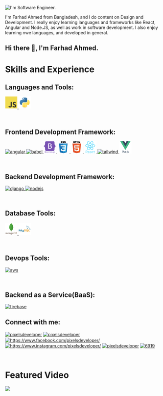 ![I'm  Software Engineer.](https://github.com/PixelsDeveloper/PixelsDeveloper/blob/main/Github%20Banner.png)

I'm Farhad Ahmed from Bangladesh, and I do content on Design and Development. I really enjoy learning languages and frameworks like React, Angular and Node.JS, as well as work in software development. I also enjoy learning nwe languages, and developed in general.


## Hi there 👋, I'm Farhad Ahmed.

# Skills and Experience

<h2 align="left">Languages and Tools:</h2>
<p align="left"> <a href="https://developer.mozilla.org/en-US/docs/Web/JavaScript" target="_blank" rel="noreferrer"> <img src="https://raw.githubusercontent.com/devicons/devicon/master/icons/javascript/javascript-original.svg" alt="javascript" width="40" height="40"/> </a> <a href="https://www.python.org" target="_blank" rel="noreferrer"> <img src="https://raw.githubusercontent.com/devicons/devicon/master/icons/python/python-original.svg" alt="python" width="40" height="40"/> </a> </p>

<br>

<h2 align="left">Frontend Development Framework:</h2>
<p align="left"> <a href="https://angular.io" target="_blank" rel="noreferrer"> <img src="https://angular.io/assets/images/logos/angular/angular.svg" alt="angular" width="40" height="40"/> </a> <a href="https://babeljs.io/" target="_blank" rel="noreferrer"> <img src="https://www.vectorlogo.zone/logos/babeljs/babeljs-icon.svg" alt="babel" width="40" height="40"/> </a> <a href="https://getbootstrap.com" target="_blank" rel="noreferrer"> <img src="https://raw.githubusercontent.com/devicons/devicon/master/icons/bootstrap/bootstrap-plain-wordmark.svg" alt="bootstrap" width="40" height="40"/> </a> <a href="https://www.w3schools.com/css/" target="_blank" rel="noreferrer"> <img src="https://raw.githubusercontent.com/devicons/devicon/master/icons/css3/css3-original-wordmark.svg" alt="css3" width="40" height="40"/> </a> <a href="https://www.w3.org/html/" target="_blank" rel="noreferrer"> <img src="https://raw.githubusercontent.com/devicons/devicon/master/icons/html5/html5-original-wordmark.svg" alt="html5" width="40" height="40"/> </a> <a href="https://reactjs.org/" target="_blank" rel="noreferrer"> <img src="https://raw.githubusercontent.com/devicons/devicon/master/icons/react/react-original-wordmark.svg" alt="react" width="40" height="40"/> </a> <a href="https://tailwindcss.com/" target="_blank" rel="noreferrer"> <img src="https://www.vectorlogo.zone/logos/tailwindcss/tailwindcss-icon.svg" alt="tailwind" width="40" height="40"/> </a> <a href="https://vuejs.org/" target="_blank" rel="noreferrer"> <img src="https://raw.githubusercontent.com/devicons/devicon/master/icons/vuejs/vuejs-original-wordmark.svg" alt="vuejs" width="40" height="40"/> </a> </p>

<br>

<h2 align="left">Backend Development Framework:</h2>
<p align="left"> <a href="https://www.djangoproject.com/" target="_blank" rel="noreferrer">  <img src="https://github.com/PixelsDeveloper/PixelsDeveloper/blob/main/django.svg" alt="django" width="40" height="40"/> </a> <a href="https://nodejs.org" target="_blank" rel="noreferrer"> <img src="https://github.com/PixelsDeveloper/PixelsDeveloper/blob/main/NodeJS.svg" alt="nodejs" width="40" height="40"/> </a> </p>

<br>

<h2 align="left">Database Tools:</h2>
<p align="left"> <a href="https://www.mongodb.com/" target="_blank" rel="noreferrer"> <img src="https://raw.githubusercontent.com/devicons/devicon/master/icons/mongodb/mongodb-original-wordmark.svg" alt="mongodb" width="40" height="40"/> </a> <a href="https://www.mysql.com/" target="_blank" rel="noreferrer"> <img src="https://raw.githubusercontent.com/devicons/devicon/master/icons/mysql/mysql-original-wordmark.svg" alt="mysql" width="40" height="40"/> </a> </p>

<br>

<h2 align="left">Devops Tools:</h2>
<p align="left"> <a href="https://aws.amazon.com" target="_blank" rel="noreferrer"> <img src="https://github.com/PixelsDeveloper/PixelsDeveloper/blob/main/aws_logo.png" alt="aws" width="40" height="40"/> </a> </p>

<br>

<h2 align="left">Backend as a Service(BaaS):</h2>
<p align="left"> <a href="https://firebase.google.com/" target="_blank" rel="noreferrer"> <img src="https://www.vectorlogo.zone/logos/firebase/firebase-icon.svg" alt="firebase" width="40" height="40"/> </a> </p

  <br>
  
  
  
<h2 align="left">Connect with me:</h2>
<p align="left">
<a href="https://twitter.com/pixelsdeveloper" target="blank"><img align="center" src="https://raw.githubusercontent.com/rahuldkjain/github-profile-readme-generator/master/src/images/icons/Social/twitter.svg" alt="pixelsdeveloper" height="30" width="40" /></a>
<a href="https://linkedin.com/in/pixelsdeveloper" target="blank"><img align="center" src="https://raw.githubusercontent.com/rahuldkjain/github-profile-readme-generator/master/src/images/icons/Social/linked-in-alt.svg" alt="pixelsdeveloper" height="30" width="40" /></a>
<a href="https://fb.com/https://www.facebook.com/pixelsdeveloper/" target="blank"><img align="center" src="https://raw.githubusercontent.com/rahuldkjain/github-profile-readme-generator/master/src/images/icons/Social/facebook.svg" alt="https://www.facebook.com/pixelsdeveloper/" height="30" width="40" /></a>
<a href="https://instagram.com/https://www.instagram.com/pixelsdeveloper/" target="blank"><img align="center" src="https://raw.githubusercontent.com/rahuldkjain/github-profile-readme-generator/master/src/images/icons/Social/instagram.svg" alt="https://www.instagram.com/pixelsdeveloper/" height="30" width="40" /></a>
<a href="https://www.behance.net/pixelsdeveloper" target="blank"><img align="center" src="https://raw.githubusercontent.com/rahuldkjain/github-profile-readme-generator/master/src/images/icons/Social/behance.svg" alt="pixelsdeveloper" height="30" width="40" /></a>
<a href="https://discord.gg/6919" target="blank"><img align="center" src="https://raw.githubusercontent.com/rahuldkjain/github-profile-readme-generator/master/src/images/icons/Social/discord.svg" alt="6919" height="30" width="40" /></a>
</p>

<br>


# Featured Video

  <img src="https://github.com/PixelsDeveloper/PixelsDeveloper/blob/main/Work%20Featured%20Image.gif" width="1200">



